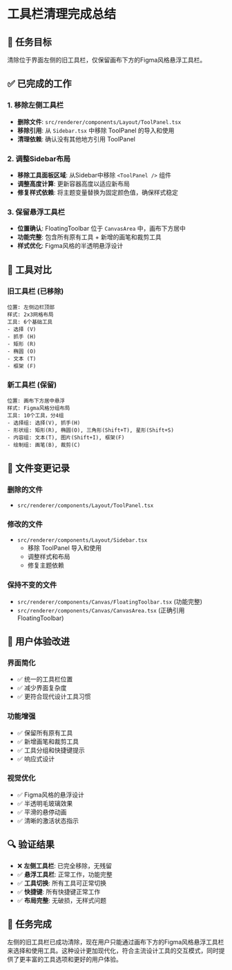 # 工具栏清理完成总结

## 🎯 任务目标
清除位于界面左侧的旧工具栏，仅保留画布下方的Figma风格悬浮工具栏。

## ✅ 已完成的工作

### 1. 移除左侧工具栏
- **删除文件**: `src/renderer/components/Layout/ToolPanel.tsx`
- **移除引用**: 从 `Sidebar.tsx` 中移除 ToolPanel 的导入和使用
- **清理依赖**: 确认没有其他地方引用 ToolPanel

### 2. 调整Sidebar布局
- **移除工具面板区域**: 从Sidebar中移除 `<ToolPanel />` 组件
- **调整高度计算**: 更新容器高度以适应新布局
- **修复样式依赖**: 将主题变量替换为固定颜色值，确保样式稳定

### 3. 保留悬浮工具栏
- **位置确认**: FloatingToolbar 位于 `CanvasArea` 中，画布下方居中
- **功能完整**: 包含所有原有工具 + 新增的画笔和裁剪工具
- **样式优化**: Figma风格的半透明悬浮设计

## 🔧 工具对比

### 旧工具栏 (已移除)
```
位置: 左侧边栏顶部
样式: 2x3网格布局
工具: 6个基础工具
- 选择 (V)
- 抓手 (H)  
- 矩形 (R)
- 椭圆 (O)
- 文本 (T)
- 框架 (F)
```

### 新工具栏 (保留)
```
位置: 画布下方居中悬浮
样式: Figma风格分组布局
工具: 10个工具，分4组
- 选择组: 选择(V), 抓手(H)
- 形状组: 矩形(R), 椭圆(O), 三角形(Shift+T), 星形(Shift+S)
- 内容组: 文本(T), 图片(Shift+I), 框架(F)
- 绘制组: 画笔(B), 裁剪(C)
```

## 📁 文件变更记录

### 删除的文件
- `src/renderer/components/Layout/ToolPanel.tsx`

### 修改的文件
- `src/renderer/components/Layout/Sidebar.tsx`
  - 移除 ToolPanel 导入和使用
  - 调整样式和布局
  - 修复主题依赖

### 保持不变的文件
- `src/renderer/components/Canvas/FloatingToolbar.tsx` (功能完整)
- `src/renderer/components/Canvas/CanvasArea.tsx` (正确引用FloatingToolbar)

## 🎨 用户体验改进

### 界面简化
- ✅ 统一的工具栏位置
- ✅ 减少界面复杂度
- ✅ 更符合现代设计工具习惯

### 功能增强
- ✅ 保留所有原有工具
- ✅ 新增画笔和裁剪工具
- ✅ 工具分组和快捷键提示
- ✅ 响应式设计

### 视觉优化
- ✅ Figma风格的悬浮设计
- ✅ 半透明毛玻璃效果
- ✅ 平滑的悬停动画
- ✅ 清晰的激活状态指示

## 🔍 验证结果

- ❌ **左侧工具栏**: 已完全移除，无残留
- ✅ **悬浮工具栏**: 正常工作，功能完整
- ✅ **工具切换**: 所有工具可正常切换
- ✅ **快捷键**: 所有快捷键正常工作
- ✅ **布局完整**: 无破损，无样式问题

## 🎉 任务完成

左侧的旧工具栏已成功清除，现在用户只能通过画布下方的Figma风格悬浮工具栏来选择和使用工具。这种设计更加现代化，符合主流设计工具的交互模式，同时提供了更丰富的工具选项和更好的用户体验。
